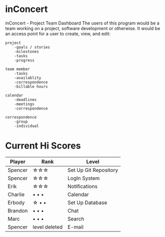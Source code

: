 # inConcert
inConcert - Project Team Dashboard
The users of this program would be a team working on a project, software development or otherwise. It would be an access point for a user to create, view, and edit:
	
	project
		-goals / stories
		-milestones
		-tasks
		-progress
	
	team member
		-tasks
		-availablity
		-correspondence
		-billable hours

	calendar 	
		-deadlines
		-meetings
		-correspondence

	correspondence
		-group
		-individual	 


Current Hi Scores
====================================
Player|Rank|Level
-------|------|---------------------
Spencer|☆☆☆|Set Up Git Repository
Spencer|☆☆☆|LogIn System
Erik|☆☆☆|Notifications
Charlie|• • •|Calendar
Erbody|☆ • •|Set Up Database
Brandon|• • •|Chat
Marc|• • •|Search
Spencer|level deleted|E-mail
